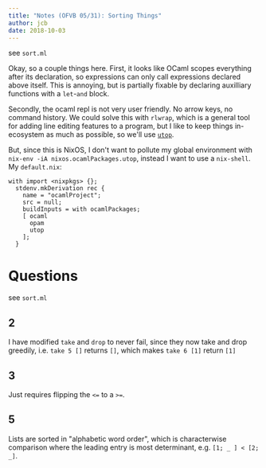 ```yaml
---
title: "Notes (OFVB 05/31): Sorting Things"
author: jcb
date: 2018-10-03
---
```


see `sort.ml`

Okay, so a couple things here. First, it looks like OCaml scopes everything
after its declaration, so expressions can only call expressions declared above
itself. This is annoying, but is partially fixable by declaring auxilliary
functions with a `let`-`and` block.

Secondly, the ocaml repl is not very user friendly. No arrow keys, no command
history. We could solve this with `rlwrap`, which is a general tool for adding
line editing features to a program, but I like to keep things in-ecosystem as
much as possible, so we'll use
[`utop`](https://opam.ocaml.org/blog/about-utop/).

But, since this is NixOS, I don't want to pollute my global environment with
`nix-env -iA nixos.ocamlPackages.utop`, instead I want to use a `nix-shell`. My
`default.nix`:

```
with import <nixpkgs> {};
  stdenv.mkDerivation rec {
    name = "ocamlProject";
    src = null;
    buildInputs = with ocamlPackages;
    [ ocaml
      opam
      utop
    ];
  }
```

# Questions

see `sort.ml`

## 2

I have modified `take` and `drop` to never fail, since they now take and drop
greedily, i.e. `take 5 []` returns `[]`, which makes `take 6 [1]` return `[1]`

## 3

Just requires flipping the `<=` to a `>=`.

## 5

Lists are sorted in "alphabetic word order", which is characterwise comparison
where the leading entry is most determinant, e.g. `[1; _ ] < [2; _]`.


